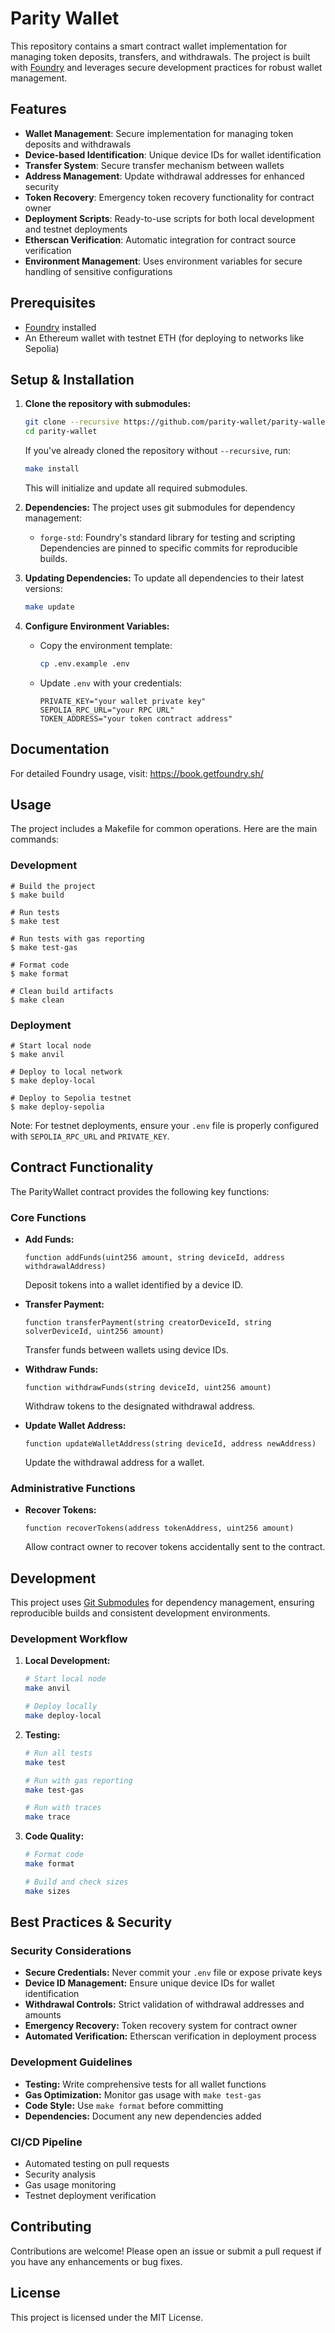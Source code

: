 # Parity Wallet

This repository contains a smart contract wallet implementation for managing token deposits, transfers, and withdrawals. The project is built with [Foundry](https://book.getfoundry.sh/) and leverages secure development practices for robust wallet management.

## Features

- **Wallet Management**: Secure implementation for managing token deposits and withdrawals
- **Device-based Identification**: Unique device IDs for wallet identification
- **Transfer System**: Secure transfer mechanism between wallets
- **Address Management**: Update withdrawal addresses for enhanced security
- **Token Recovery**: Emergency token recovery functionality for contract owner
- **Deployment Scripts**: Ready-to-use scripts for both local development and testnet deployments
- **Etherscan Verification**: Automatic integration for contract source verification
- **Environment Management**: Uses environment variables for secure handling of sensitive configurations

## Prerequisites

- [Foundry](https://book.getfoundry.sh/getting-started/installation.html) installed
- An Ethereum wallet with testnet ETH (for deploying to networks like Sepolia)

## Setup & Installation

1. **Clone the repository with submodules:**

   ```bash
   git clone --recursive https://github.com/parity-wallet/parity-wallet.git
   cd parity-wallet
   ```

   If you've already cloned the repository without `--recursive`, run:

   ```bash
   make install
   ```

   This will initialize and update all required submodules.

2. **Dependencies:**
   The project uses git submodules for dependency management:

   - `forge-std`: Foundry's standard library for testing and scripting
     Dependencies are pinned to specific commits for reproducible builds.

3. **Updating Dependencies:**
   To update all dependencies to their latest versions:

   ```bash
   make update
   ```

4. **Configure Environment Variables:**
   - Copy the environment template:
     ```bash
     cp .env.example .env
     ```
   - Update `.env` with your credentials:
     ```
     PRIVATE_KEY="your wallet private key"
     SEPOLIA_RPC_URL="your RPC URL"
     TOKEN_ADDRESS="your token contract address"
     ```

## Documentation

For detailed Foundry usage, visit: https://book.getfoundry.sh/

## Usage

The project includes a Makefile for common operations. Here are the main commands:

### Development

```shell
# Build the project
$ make build

# Run tests
$ make test

# Run tests with gas reporting
$ make test-gas

# Format code
$ make format

# Clean build artifacts
$ make clean
```

### Deployment

```shell
# Start local node
$ make anvil

# Deploy to local network
$ make deploy-local

# Deploy to Sepolia testnet
$ make deploy-sepolia
```

Note: For testnet deployments, ensure your `.env` file is properly configured with `SEPOLIA_RPC_URL` and `PRIVATE_KEY`.

## Contract Functionality

The ParityWallet contract provides the following key functions:

### Core Functions

- **Add Funds:**

  ```solidity
  function addFunds(uint256 amount, string deviceId, address withdrawalAddress)
  ```

  Deposit tokens into a wallet identified by a device ID.

- **Transfer Payment:**

  ```solidity
  function transferPayment(string creatorDeviceId, string solverDeviceId, uint256 amount)
  ```

  Transfer funds between wallets using device IDs.

- **Withdraw Funds:**

  ```solidity
  function withdrawFunds(string deviceId, uint256 amount)
  ```

  Withdraw tokens to the designated withdrawal address.

- **Update Wallet Address:**
  ```solidity
  function updateWalletAddress(string deviceId, address newAddress)
  ```
  Update the withdrawal address for a wallet.

### Administrative Functions

- **Recover Tokens:**
  ```solidity
  function recoverTokens(address tokenAddress, uint256 amount)
  ```
  Allow contract owner to recover tokens accidentally sent to the contract.

## Development

This project uses [Git Submodules](https://git-scm.com/book/en/v2/Git-Tools-Submodules) for dependency management, ensuring reproducible builds and consistent development environments.

### Development Workflow

1. **Local Development:**

   ```bash
   # Start local node
   make anvil

   # Deploy locally
   make deploy-local
   ```

2. **Testing:**

   ```bash
   # Run all tests
   make test

   # Run with gas reporting
   make test-gas

   # Run with traces
   make trace
   ```

3. **Code Quality:**

   ```bash
   # Format code
   make format

   # Build and check sizes
   make sizes
   ```

## Best Practices & Security

### Security Considerations

- **Secure Credentials:** Never commit your `.env` file or expose private keys
- **Device ID Management:** Ensure unique device IDs for wallet identification
- **Withdrawal Controls:** Strict validation of withdrawal addresses and amounts
- **Emergency Recovery:** Token recovery system for contract owner
- **Automated Verification:** Etherscan verification in deployment process

### Development Guidelines

- **Testing:** Write comprehensive tests for all wallet functions
- **Gas Optimization:** Monitor gas usage with `make test-gas`
- **Code Style:** Use `make format` before committing
- **Dependencies:** Document any new dependencies added

### CI/CD Pipeline

- Automated testing on pull requests
- Security analysis
- Gas usage monitoring
- Testnet deployment verification

## Contributing

Contributions are welcome! Please open an issue or submit a pull request if you have any enhancements or bug fixes.

## License

This project is licensed under the MIT License.
